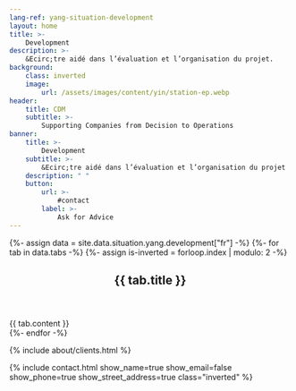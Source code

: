 ```yaml
---
lang-ref: yang-situation-development
layout: home
title: >-
    Development
description: >-
    &Ecirc;tre aidé dans l’évaluation et l’organisation du projet.
background:
    class: inverted
    image:
        url: /assets/images/content/yin/station-ep.webp
header:
    title: CDM
    subtitle: >-
        Supporting Companies from Decision to Operations
banner:
    title: >-
        Development
    subtitle: >-
        &Ecirc;tre aidé dans l’évaluation et l’organisation du projet
    description: " "
    button:
        url: >-
            #contact
        label: >-
            Ask for Advice
---
```


{%- assign data = site.data.situation.yang.development["fr"] -%}
{%- for tab in data.tabs -%}
{%- assign is-inverted = forloop.index | modulo: 2 -%}
<section id="{{ tab.id }}" {% if is-inverted == 0 %}class="inverted"{% endif %}>
    <header class="major">
        <h2>{{ tab.title }}</h2>
    </header>
    {{ tab.content }}
</section>
{%- endfor -%}

{% include about/clients.html %}

{% include contact.html show_name=true show_email=false show_phone=true show_street_address=true class="inverted" %}
